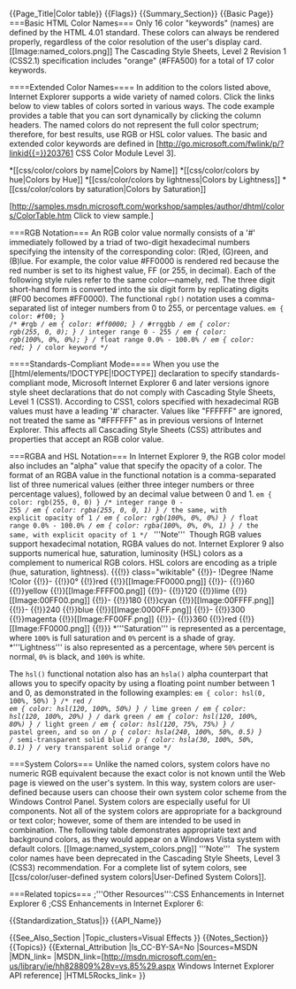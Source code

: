 {{Page_Title|Color table}}
{{Flags}}
{{Summary_Section}}
{{Basic Page}}
===Basic HTML Color Names===
Only 16 color "keywords" (names) are defined by the HTML 4.01 standard. These colors can always be rendered properly, regardless of the color resolution of the user's display card.
[[Image:named_colors.png]]
The Cascading Style Sheets, Level 2 Revision 1 (CSS2.1) specification includes "orange" (#FFA500) for a total of 17 color keywords.

====Extended Color Names====
In addition to the colors listed above, Internet Explorer supports a wide variety of named colors. Click the links below to view tables of colors sorted in various ways. The code example provides a table that you can sort dynamically by clicking the column headers. The named colors do not represent the full color spectrum; therefore, for best results, use RGB or HSL color values. The basic and extended color keywords are defined in [http://go.microsoft.com/fwlink/p/?linkid{{=}}203761 CSS Color Module Level 3].

*[[css/color/colors by name|Colors by Name]]
*[[css/color/colors by hue|Colors by Hue]]
*[[css/color/colors by lightness|Colors by Lightness]]
*[[css/color/colors by saturation|Colors by Saturation]]

[http://samples.msdn.microsoft.com/workshop/samples/author/dhtml/colors/ColorTable.htm Click to view sample.]

===RGB Notation===
An RGB color value normally consists of a '#' immediately followed by a triad of two-digit hexadecimal numbers specifying the intensity of the corresponding color: (R)ed, (G)reen, and (B)lue. For example, the color value #FF0000 is rendered red because the red number is set to its highest value, FF (or 255, in decimal).
Each of the following style rules refer to the same color—namely, red. The three digit short-hand form is converted into the six digit form by replicating digits (#F00 becomes #FF0000). The functional <code>rgb()</code> notation uses a comma-separated list of integer numbers from 0 to 255, or percentage values.
 <code>em { color: #f00; }              /* #rgb */
 em { color: #ff0000; }           /* #rrggbb */
 em { color: rgb(255, 0, 0); }    /* integer range 0 - 255 */
 em { color: rgb(100%, 0%, 0%); } /* float range 0.0% - 100.0% */ 
 em { color: red; }               /* color keyword */ </code>

====Standards-Compliant Mode====
When you use the [[html/elements/!DOCTYPE|!DOCTYPE]] declaration to specify standards-compliant mode, Microsoft Internet Explorer 6 and later versions ignore style sheet declarations that do not comply with Cascading Style Sheets, Level 1 (CSS1). According to CSS1, colors specified with hexadecimal RGB values must have a leading '#' character. Values like "FFFFFF" are ignored, not treated the same as "#FFFFFF" as in previous versions of Internet Explorer. This affects all Cascading Style Sheets (CSS) attributes and properties that accept an RGB color value.

===RGBA and HSL Notation===
In Internet Explorer 9, the RGB color model also includes an "alpha" value that specify the opacity of a color. The format of an RGBA value in the functional notation is a comma-separated list of three numerical values (either three integer numbers or three percentage values), followed by an decimal value between 0 and 1.
 <code>em { color: rgb(255, 0, 0) }        /* integer range 0 - 255 */
 em { color: rgba(255, 0, 0, 1) }    /* the same, with explicit opacity of 1 */
 em { color: rgb(100%, 0%, 0%) }     /* float range 0.0% - 100.0% */
 em { color: rgba(100%, 0%, 0%, 1) } /* the same, with explicit opacity of 1 */ </code>
'''Note'''  Though RGB values support hexadecimal notation, RGBA values do not.
Internet Explorer 9 also supports numerical hue, saturation, luminosity (HSL) colors as a complement to numerical RGB colors. HSL colors are encoding as a triple (hue, saturation, lightness).
{{{!}} class="wikitable"
{{!}}-
!Degree
!Name
!Color
{{!}}-
{{!}}0°
{{!}}red
{{!}}[[Image:FF0000.png]]
{{!}}-
{{!}}60
{{!}}yellow
{{!}}[[Image:FFFF00.png]]
{{!}}-
{{!}}120
{{!}}lime
{{!}}[[Image:00FF00.png]]
{{!}}-
{{!}}180
{{!}}cyan
{{!}}[[Image:00FFFF.png]]
{{!}}-
{{!}}240
{{!}}blue
{{!}}[[Image:0000FF.png]]
{{!}}-
{{!}}300
{{!}}magenta
{{!}}[[Image:FF00FF.png]]
{{!}}-
{{!}}360
{{!}}red
{{!}}[[Image:FF0000.png]]
{{!}}}
*'''Saturation''' is represented as a percentage, where <code>100%</code> is full saturation and <code>0%</code> percent is a shade of gray.
*'''Lightness''' is also represented as a percentage, where <code>50%</code> percent is normal, <code>0%</code> is black, and <code>100%</code> is white.

The <code>hsl()</code> functional notation also has an <code>hsla()</code> alpha counterpart that allows you to specify opacity by using a floating point number between 1 and 0, as demonstrated in the following examples:
 <code>em { color: hsl(0, 100%, 50%) }   /* red */
 em { color: hsl(120, 100%, 50%) } /* lime green */ 
 em { color: hsl(120, 100%, 20%) } /* dark green */ 
 em { color: hsl(120, 100%, 80%) } /* light green */ 
 em { color: hsl(120, 75%, 75%) }  /* pastel green, and so on */ 
 p { color: hsla(240, 100%, 50%, 0.5) } /* semi-transparent solid blue */
 p { color: hsla(30, 100%, 50%, 0.1) }  /* very transparent solid orange */</code>

===System Colors===
Unlike the named colors, system colors have no numeric RGB equivalent because the exact color is not known until the Web page is viewed on the user's system. In this way, system colors are user-defined because users can choose their own system color scheme from the Windows Control Panel. System colors are especially useful for UI components.
Not all of the system colors are appropriate for a background or text color; however, some of them are intended to be used in combination. The following table demonstrates appropriate text and background colors, as they would appear on a Windows Vista system with default colors.
[[Image:named_system_colors.png]]
'''Note'''   The system color names have been deprecated in the Cascading Style Sheets, Level 3 (CSS3) recommendation.
For a complete list of sytem colors, see [[css/color/user-defined system colors|User-Defined System Colors]].

===Related topics===
;'''Other Resources''':CSS Enhancements in Internet Explorer 6
;CSS Enhancements in Internet Explorer 6:

{{Standardization_Status|}}
{{API_Name}}



{{See_Also_Section
|Topic_clusters=Visual Effects
}}
{{Notes_Section}}
{{Topics}}
{{External_Attribution
|Is_CC-BY-SA=No
|Sources=MSDN
|MDN_link=
|MSDN_link=[http://msdn.microsoft.com/en-us/library/ie/hh828809%28v=vs.85%29.aspx Windows Internet Explorer API reference]
|HTML5Rocks_link=
}}